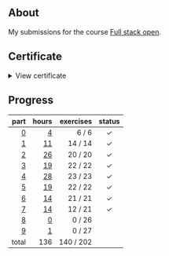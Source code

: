 ## About

My submissions for the course [Full stack open](https://fullstackopen.com/en/).

## Certificate

<details>
  <summary>View certificate</summary>
  <a href="https://studies.cs.helsinki.fi/stats/api/certificate/fullstackopen/en/564f7650e5ad1c5e13296980fd45305d">
    <img
      alt="Certificate"
      title="Certificate"
      src="documentation/certificate.png"
    />
  </a>
</details> 

## Progress

|                  part |                               hours | exercises | status |
| --------------------: | ----------------------------------: | --------: | :----: |
| [0](exercises/part00) |  [4](documentation/hours.md#part-0) |   6 /   6 |      ✓ |
| [1](exercises/part01) | [11](documentation/hours.md#part-1) |  14 /  14 |      ✓ |
| [2](exercises/part02) | [26](documentation/hours.md#part-2) |  20 /  20 |      ✓ |
| [3](exercises/part03) | [19](documentation/hours.md#part-3) |  22 /  22 |      ✓ |
| [4](exercises/part04) | [28](documentation/hours.md#part-4) |  23 /  23 |      ✓ |
| [5](exercises/part05) | [19](documentation/hours.md#part-5) |  22 /  22 |      ✓ |
| [6](exercises/part06) | [14](documentation/hours.md#part-6) |  21 /  21 |      ✓ |
| [7](exercises/part07) | [14](documentation/hours.md#part-7) |  12 /  21 |      ✓ |
| [8](exercises/part08) |  [0](documentation/hours.md#part-8) |   0 /  26 |        |
| [9](exercises/part09) |  [1](documentation/hours.md#part-9) |   0 /  27 |        |
|                 total |                                 136 | 140 / 202 |        |
